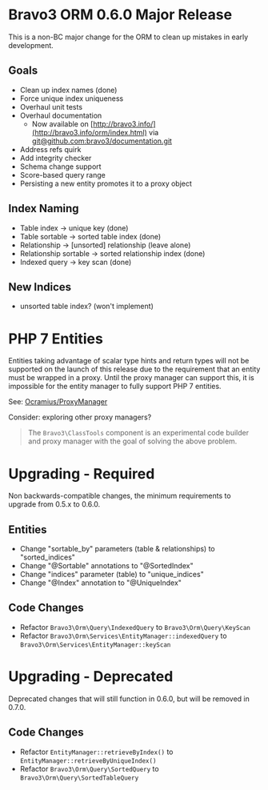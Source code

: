 Bravo3 ORM 0.6.0 Major Release
==============================
This is a non-BC major change for the ORM to clean up mistakes in early development.

Goals
-----
* Clean up index names (done)
* Force unique index uniqueness
* Overhaul unit tests
* Overhaul documentation
    * Now available on [http://bravo3.info/](http://bravo3.info/orm/index.html) via 
      [git@github.com:bravo3/documentation.git](https://github.com/bravo3/documentation)
* Address refs quirk
* Add integrity checker
* Schema change support
* Score-based query range
* Persisting a new entity promotes it to a proxy object

Index Naming
------------
* Table index -> unique key (done)
* Table sortable -> sorted table index (done)
* Relationship -> [unsorted] relationship (leave alone)
* Relationship sortable -> sorted relationship index (done)
* Indexed query -> key scan (done)

New Indices
-----------
* unsorted table index? (won't implement)

PHP 7 Entities
==============
Entities taking advantage of scalar type hints and return types will not be supported on the launch of this release due
to the requirement that an entity must be wrapped in a proxy. Until the proxy manager can support this, it is impossible
for the entity manager to fully support PHP 7 entities.

See: [Ocramius/ProxyManager](https://github.com/Ocramius/ProxyManager/issues/240)

Consider: exploring other proxy managers?

> The `Bravo3\ClassTools` component is an experimental code builder and proxy manager with the goal of solving the
> above problem.

Upgrading - Required
====================
Non backwards-compatible changes, the minimum requirements to upgrade from 0.5.x to 0.6.0.

Entities
--------
* Change "sortable_by" parameters (table & relationships) to "sorted_indices" 
* Change "@Sortable" annotations to "@SortedIndex"
* Change "indices" parameter (table) to "unique_indices"
* Change "@Index" annotation to "@UniqueIndex"

Code Changes
------------
* Refactor `Bravo3\Orm\Query\IndexedQuery` to `Bravo3\Orm\Query\KeyScan`
* Refactor `Bravo3\Orm\Services\EntityManager::indexedQuery` to `Bravo3\Orm\Services\EntityManager::keyScan`

Upgrading - Deprecated
======================
Deprecated changes that will still function in 0.6.0, but will be removed in 0.7.0.

Code Changes
------------
* Refactor `EntityManager::retrieveByIndex()` to `EntityManager::retrieveByUniqueIndex()` 
* Refactor `Bravo3\Orm\Query\SortedQuery` to `Bravo3\Orm\Query\SortedTableQuery`
